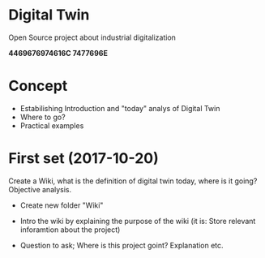 # Digital Twin
Open Source project about industrial digitalization

**4469676974616C 7477696E**

# Concept
- Estabilishing Introduction and "today" analys of Digital Twin
- Where to go?
- Practical examples


# First set (2017-10-20)
Create a Wiki, what is the definition of digital twin today, where is it going? Objective analysis.
- Create new folder "Wiki"
- Intro the wiki by explaining the purpose of the wiki (it is: Store relevant inforamtion about the project)

- Question to ask; Where is this project goint? Explanation etc.
